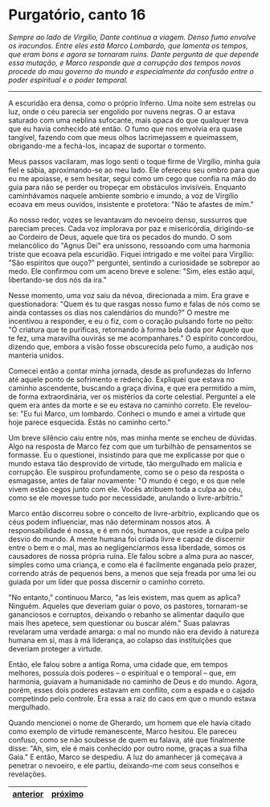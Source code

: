 # Purgatório, canto 16

_Sempre ao lado de Virgílio, Dante continua a viagem. Denso fumo envolve os iracundos. Entre eles está Marco Lombardo, que lamenta os tempos, que eram bons e agora se tornaram ruins. Dante pergunta de que depende essa mutação, e Marco responde que a corrupção dos tempos novos procede do mau governo do mundo e especialmente da confusão entre o poder espiritual e o poder temporal._

---

A escuridão era densa, como o próprio Inferno. Uma noite sem estrelas ou luz, onde o céu parecia ser engolido por nuvens negras. O ar estava saturado com uma neblina sufocante, mais opaca do que qualquer treva que eu havia conhecido até então. O fumo que nos envolvia era quase tangível, fazendo com que meus olhos lacrimejassem e queimassem, obrigando-me a fechá-los, incapaz de suportar o tormento. 

Meus passos vacilaram, mas logo senti o toque firme de Virgílio, minha guia fiel e sábia, aproximando-se ao meu lado. Ele ofereceu seu ombro para que eu me apoiasse, e sem hesitar, segui como um cego que confia na mão do guia para não se perder ou tropeçar em obstáculos invisíveis. Enquanto caminhávamos naquele ambiente sombrio e imundo, a voz de Virgílio ecoava em meus ouvidos, insistente e protetora: "Não te afastes de mim."

Ao nosso redor, vozes se levantavam do nevoeiro denso, sussurros que pareciam preces. Cada voz implorava por paz e misericórdia, dirigindo-se ao Cordeiro de Deus, aquele que tira os pecados do mundo. O som melancólico do "Agnus Dei" era uníssono, ressoando com uma harmonia triste que ecoava pela escuridão. Fiquei intrigado e me voltei para Virgílio: "São espíritos que ouço?" perguntei, sentindo a curiosidade se sobrepor ao medo. Ele confirmou com um aceno breve e solene: "Sim, eles estão aqui, libertando-se dos nós da ira."

Nesse momento, uma voz saiu da névoa, direcionada a mim. Era grave e questionadora: "Quem és tu que rasgas nosso fumo e falas de nós como se ainda contasses os dias nos calendários do mundo?" O mestre me incentivou a responder, e eu o fiz, com o coração pulsando forte no peito: "Ó criatura que te purificas, retornando à forma bela dada por Aquele que te fez, uma maravilha ouvirás se me acompanhares." O espírito concordou, dizendo que, embora a visão fosse obscurecida pelo fumo, a audição nos manteria unidos.

Comecei então a contar minha jornada, desde as profundezas do Inferno até aquele ponto de sofrimento e redenção. Expliquei que estava no caminho ascendente, buscando a graça divina, e que era permitido a mim, de forma extraordinária, ver os mistérios da corte celestial. Perguntei a ele quem era antes da morte e se eu estava no caminho correto. Ele revelou-se: "Eu fui Marco, um lombardo. Conheci o mundo e amei a virtude que hoje parece esquecida. Estás no caminho certo."

Um breve silêncio caiu entre nós, mas minha mente se encheu de dúvidas. Algo na resposta de Marco fez com que um turbilhão de pensamentos se formasse. Eu o questionei, insistindo para que me explicasse por que o mundo estava tão desprovido de virtude, tão mergulhado em malícia e corrupção. Ele suspirou profundamente, como se o peso da resposta o esmagasse, antes de falar novamente: "O mundo é cego, e os que nele vivem estão cegos junto com ele. Vocês atribuem toda a culpa ao céu, como se ele movesse tudo por necessidade, anulando o livre-arbítrio."

Marco então discorreu sobre o conceito de livre-arbítrio, explicando que os céus podem influenciar, mas não determinam nossos atos. A responsabilidade é nossa, e é em nós, humanos, que reside a culpa pelo desvio do mundo. A mente humana foi criada livre e capaz de discernir entre o bem e o mal, mas ao negligenciarmos essa liberdade, somos os causadores de nossa própria ruína. Ele falou sobre a alma pura ao nascer, simples como uma criança, e como ela é facilmente enganada pelo prazer, correndo atrás de pequenos bens, a menos que seja freada por uma lei ou guiada por um líder que possa discernir o caminho correto.

"No entanto," continuou Marco, "as leis existem, mas quem as aplica? Ninguém. Aqueles que deveriam guiar o povo, os pastores, tornaram-se gananciosos e corruptos, deixando o rebanho se alimentar daquilo que mais lhes apetece, sem questionar ou buscar além." Suas palavras revelaram uma verdade amarga: o mal no mundo não era devido à natureza humana em si, mas à má liderança, ao colapso das instituições que deveriam proteger a virtude.

Então, ele falou sobre a antiga Roma, uma cidade que, em tempos melhores, possuía dois poderes – o espiritual e o temporal – que, em harmonia, guiavam a humanidade no caminho de Deus e do mundo. Agora, porém, esses dois poderes estavam em conflito, com a espada e o cajado competindo pelo controle. Era essa a raiz do caos em que o mundo estava mergulhado.

Quando mencionei o nome de Gherardo, um homem que ele havia citado como exemplo de virtude remanescente, Marco hesitou. Ele pareceu confuso, como se não soubesse de quem eu falava, até que finalmente disse: "Ah, sim, ele é mais conhecido por outro nome, graças a sua filha Gaia." E então, Marco se despediu. A luz do amanhecer já começava a penetrar o nevoeiro, e ele partiu, deixando-me com seus conselhos e revelações.

| [anterior](/b_purgatorio/15/README.md) | [próximo](/b_purgatorio/17/README.md) |
|----------|---------|